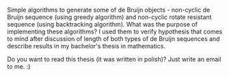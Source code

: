 Simple algorithms to generate some of de Bruijn objects - non-cyclic de Bruijn sequence (using greedy algorithm) and non-cyclic rotate resistant sequence (using backtracking algorithm). What was the purpose of implementing these algorithms? I used them to verify hypothesis that comes to mind after discussion of length of both types of de Bruijn sequences and describe results in my bachelor's thesis in mathematics.

Do you want to read this thesis (it was written in polish)? Just write an email to me. :) 
